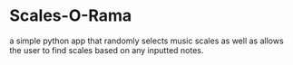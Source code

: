# Scales-O-Rama
a simple python app that randomly selects music scales as well as allows the user to find scales based on any inputted notes.


